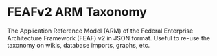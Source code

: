 # FEAFv2 ARM Taxonomy
The Application Reference Model (ARM) of the Federal Enterprise Architecture Framework (FEAF) v2 in JSON format. Useful to re-use the taxonomy on wikis, database imports, graphs, etc.
